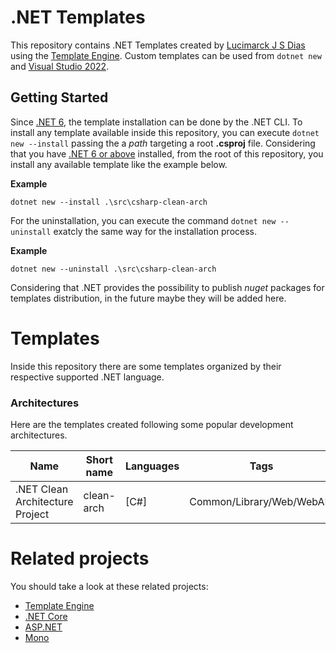 # .NET Templates

This repository contains .NET Templates created by [Lucimarck J S Dias](https://github.com/marck7jr) using the [Template Engine](https://github.com/dotnet/templating/). Custom templates can be used from `dotnet new` and [Visual Studio 2022](https://visualstudio.microsoft.com/vs/).

## Getting Started

Since [.NET 6](https://dotnet.microsoft.com/en-us/), the template installation can be done by the .NET CLI. To install any template available inside this repository, you can execute `dotnet new --install` passing the a _path_ targeting a root **.csproj** file. Considering that you have [.NET 6 or above](https://dotnet.microsoft.com/en-us/) installed, from the root of this repository, you install any available template like the example below.

**Example**

```
dotnet new --install .\src\csharp-clean-arch
```

For the uninstallation, you can execute the command `dotnet new --uninstall` exatcly the same way for the installation process.

**Example**

```
dotnet new --uninstall .\src\csharp-clean-arch
```

Considering that .NET provides the possibility to publish _nuget_ packages for templates distribution, in the future maybe they will be added here.

# Templates

Inside this repository there are some templates organized by their respective supported .NET language.

### Architectures

Here are the templates created following some popular development architectures.

| Name | Short name | Languages | Tags |
| -- | -- | -- | -- |
| .NET Clean Architecture Project | clean-arch | [C#] | Common/Library/Web/WebAPI |

# Related projects

You should take a look at these related projects:

- [Template Engine](https://github.com/dotnet/templating/)
- [.NET Core](https://github.com/dotnet/core)
- [ASP.NET](https://github.com/aspnet)
- [Mono](https://github.com/mono)